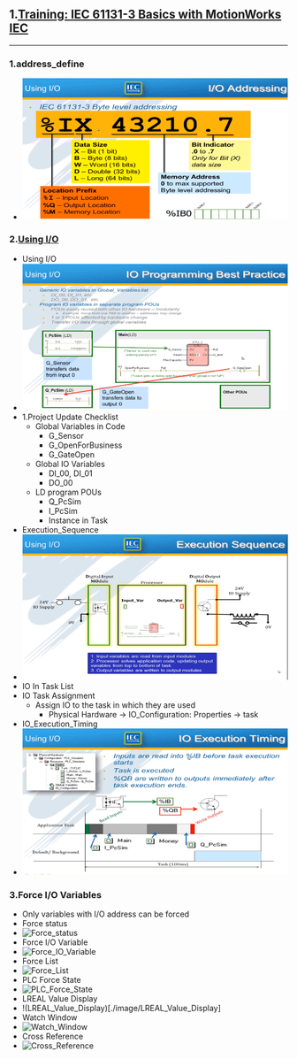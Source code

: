 ## 1.[Training: IEC 61131-3 Basics with MotionWorks IEC](https://www.youtube.com/playlist?list=PLNAENlyEDCkzMwkIpWNwX0DeJdlVFwyB0)
---
### 1.address_define
- ![address_define](./image/address_define.png)

### 2.[Using I/O](https://www.youtube.com/watch?v=qalVIKTNn8M&list=PLNAENlyEDCkzMwkIpWNwX0DeJdlVFwyB0&index=7)
- Using I/O
- ![Using_IO](./image/Using_IO.png)
- 1.Project Update Checklist
	- Global Variables in Code
		- G_Sensor
		- G_OpenForBusiness
		- G_GateOpen
	- Global IO Variables
		- DI_00, DI_01
		- DO_00
	- LD program POUs
		- Q_PcSim
		- I_PcSim
		- Instance in Task
- Execution_Sequence
- ![Execution_Sequence](./image/Execution_Sequence.png)
- IO In Task List
- IO Task Assignment
	- Assign IO to the task in which they are used
		- Physical Hardware -> IO_Configuration: Properties -> task
- IO_Execution_Timing
- ![IO_Execution_Timing](./image/IO_Execution_Timing.png)

### 3.Force I/O Variables
- Only variables with I/O address can be forced
- Force status
- ![Force_status](./image/Force_status)
- Force I/O Variable
- ![Force_IO_Variable](./image/Force_IO_Variable)
- Force List
- ![Force_List](./image/Force_List)
- PLC Force State
- ![PLC_Force_State](./image/PLC_Force_State)
- LREAL Value Display
- !(LREAL_Value_Display)[./image/LREAL_Value_Display]
- Watch Window
- ![Watch_Window](./image/Watch_Window)
- Cross Reference
- ![Cross_Reference](./image/Cross_Reference)